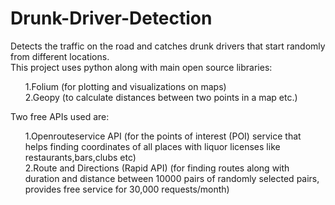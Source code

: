 # Drunk-Driver-Detection
Detects the traffic on the road and catches drunk drivers that start randomly from different locations.<br> This project uses python along with main open source libraries:<br>
<ol>
1.Folium (for plotting and visualizations on maps)<br>
2.Geopy (to calculate distances between two points in a map etc.)<br>
</ol>

Two free APIs used are:<br>
<ol>
1.Openrouteservice API (for the points of interest (POI) service that helps finding coordinates of all places with liquor licenses like restaurants,bars,clubs etc)<br>
2.Route and Directions (Rapid API) (for finding routes along with duration and distance between 10000 pairs of randomly selected pairs, provides free service for 30,000 requests/month)<br>
</ol>

